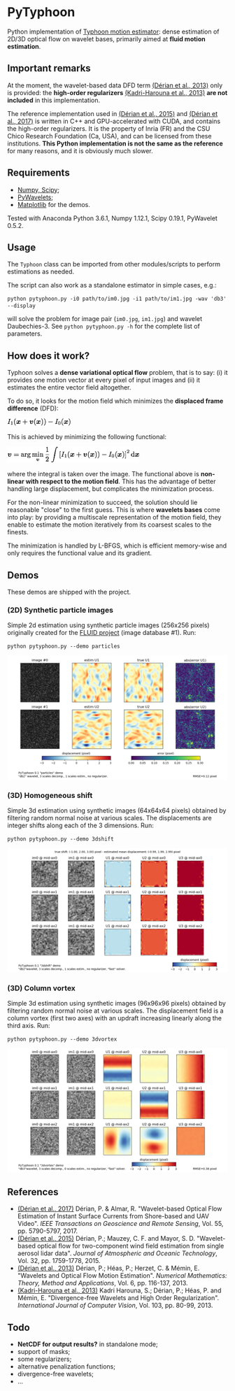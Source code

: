 # PyTyphoon
Python implementation of [Typhoon motion estimator](http://www.pierrederian.net/typhoon.html): dense estimation of 2D/3D optical flow on wavelet bases, primarily aimed at **fluid motion estimation**.

## Important remarks
At the moment, the wavelet-based data DFD term [(D&eacute;rian et al., 2013)] only is provided: the **high-order regularizers** [(Kadri-Harouna et al., 2013)] **are not included** in this implementation.

The reference implementation used in [(D&eacute;rian et al., 2015)] and [(D&eacute;rian et al., 2017)] is written in C++ and GPU-accelerated with CUDA, and contains the high-order regularizers. It is the property of Inria (FR) and the CSU Chico Research
Foundation (Ca, USA), and can be licensed from these institutions.
**This Python implementation is not the same as the
reference** for many reasons, and it is obviously much slower.

## Requirements
- [Numpy, Scipy](https://scipy.org/);
- [PyWavelets](https://github.com/PyWavelets/pywt);
- [Matplotlib](https://matplotlib.org/) for the demos.

Tested with Anaconda Python 3.6.1, Numpy 1.12.1, Scipy 0.19.1, PyWavelet 0.5.2.

## Usage
The `Typhoon` class can be imported from other modules/scripts to perform estimations as needed.

The script can also work as a standalone estimator in simple cases, e.g.:
```
python pytyphoon.py -i0 path/to/im0.jpg -i1 path/to/im1.jpg -wav 'db3' --display
```
will solve the problem for image pair (`im0.jpg`, `im1.jpg`) and wavelet Daubechies-3.
See `python pytyphoon.py -h` for the complete list of parameters.

## How does it work?

Typhoon solves a **dense variational optical flow** problem, that is to say: (i) it provides one motion vector at every pixel of input images and (ii) it estimates the entire vector field altogether.

To do so, it looks for the motion field which minimizes the **displaced frame difference** (DFD):

![DFD](doc/dfd.png)

This is achieved by minimizing the following functional:

![DFD functional](doc/dfd_func.png)

where the integral is taken over the image.
The functional above is **non-linear with respect to the motion field**.
This has the advantage of better handling large displacement, but complicates the minimization process.

For the non-linear minimization to succeed, the solution should lie reasonable "close" to the first guess. This is where **wavelets bases** come into play: by providing a multiscale representation of the motion field, they enable to estimate the motion iteratively from its coarsest scales to the finests.

The minimization is handled by L-BFGS, which is efficient memory-wise and only requires the functional value and its gradient.

## Demos

These demos are shipped with the project.

### (2D) Synthetic particle images
Simple 2d estimation using synthetic particle images (256x256 pixels) originally created for the [FLUID project](http://fluid.irisa.fr/data-eng.htm) (image database #1). Run:
```
python pytyphoon.py --demo particles
```
![Particle results](demo/demo_particles.png)

### (3D) Homogeneous shift
Simple 3d estimation using synthetic images (64x64x64 pixels) obtained by filtering random normal noise at various scales. The displacements are integer shifts along each of the 3 dimensions. Run:
```
python pytyphoon.py --demo 3dshift
```
![3dshift results](demo/demo_3dshift.png)

### (3D) Column vortex
Simple 3d estimation using synthetic images (96x96x96 pixels) obtained by filtering random normal noise at various scales. The displacement field is a column vortex (first two axes) with an updraft increasing linearly along the third axis. Run:
```
python pytyphoon.py --demo 3dvortex
```
![3dshift results](demo/demo_3dvortex.png)

## References
- [(D&eacute;rian et al., 2017)]
    D&eacute;rian, P. & Almar, R.
    "Wavelet-based Optical Flow Estimation of Instant Surface Currents from Shore-based and UAV Video".
    _IEEE Transactions on Geoscience and Remote Sensing_, Vol. 55, pp. 5790-5797, 2017.
- [(D&eacute;rian et al., 2015)]
     D&eacute;rian, P.; Mauzey, C. F. and Mayor, S. D.
    "Wavelet-based optical flow for two-component wind field estimation from single aerosol lidar data".
    _Journal of Atmospheric and Oceanic Technology_, Vol. 32, pp. 1759-1778, 2015.
- [(D&eacute;rian et al., 2013)]
    D&eacute;rian, P.; H&eacute;as, P.; Herzet, C. & M&eacute;min, E.
    "Wavelets and Optical Flow Motion Estimation".
    _Numerical Mathematics: Theory, Method and Applications_, Vol. 6, pp. 116-137, 2013.
- [(Kadri-Harouna et al., 2013)] Kadri Harouna, S.; D&eacute;rian, P.; H&eacute;as, P. and     M&eacute;min, E.
   "Divergence-free Wavelets and High Order Regularization".
   _International Journal of Computer Vision_, Vol. 103, pp. 80-99, 2013.

[(D&eacute;rian et al., 2017)]: http://ieeexplore.ieee.org/stamp/stamp.jsp?tp=&arnumber=7964775&isnumber=8049540
[(D&eacute;rian et al., 2015)]: http://journals.ametsoc.org/doi/abs/10.1175/JTECH-D-15-0010.1
[(D&eacute;rian et al., 2013)]: https://www.cambridge.org/core/journals/numerical-mathematics-theory-methods-and-applications/article/wavelets-and-optical-flow-motion-estimation/2A9D13B316F000F0530AD42621B42FFD
[(Kadri-Harouna et al., 2013)]: https://link.springer.com/article/10.1007/s11263-012-0595-7

## Todo
- **NetCDF for output results?** in standalone mode;
- support of masks;
- some regularizers;
- alternative penalization functions;
- divergence-free wavelets;
- ...
